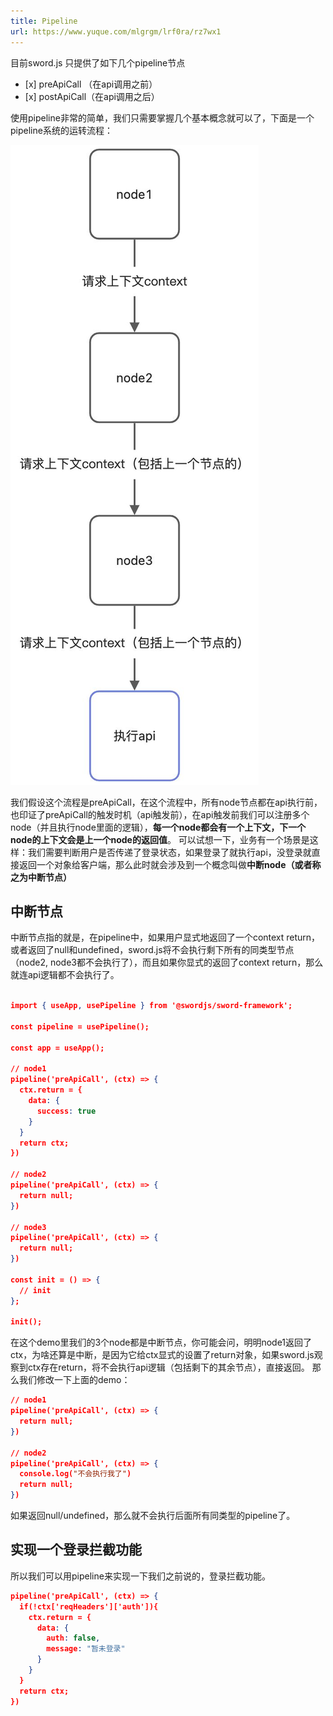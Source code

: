 ```yaml
---
title: Pipeline
url: https://www.yuque.com/mlgrgm/lrf0ra/rz7wx1
---
```


目前sword.js 只提供了如下几个pipeline节点

- \[x] preApiCall （在api调用之前）
- \[x] postApiCall（在api调用之后）

使用pipeline非常的简单，我们只需要掌握几个基本概念就可以了，下面是一个pipeline系统的运转流程：

![](../assets/rz7wx1/1649591212668-a2a06410-dd9e-4eb2-85c1-51949a948b55.jpeg)

我们假设这个流程是preApiCall，在这个流程中，所有node节点都在api执行前，也印证了preApiCall的触发时机（api触发前），在api触发前我们可以注册多个node（并且执行node里面的逻辑），**每一个node都会有一个上下文，下一个node的上下文会是上一个node的返回值**。
可以试想一下，业务有一个场景是这样：我们需要判断用户是否传递了登录状态，如果登录了就执行api，没登录就直接返回一个对象给客户端，那么此时就会涉及到一个概念叫做**中断node（或者称之为中断节点）**

<a name="jThPn"></a>

## 中断节点

中断节点指的就是，在pipeline中，如果用户显式地返回了一个context return，或者返回了null和undefined，sword.js将不会执行剩下所有的同类型节点（node2, node3都不会执行了），而且如果你显式的返回了context return，那么就连api逻辑都不会执行了。

```json

import { useApp, usePipeline } from '@swordjs/sword-framework';

const pipeline = usePipeline();

const app = useApp();

// node1
pipeline('preApiCall', (ctx) => {
  ctx.return = {
    data: {
      success: true
    }
  }
  return ctx;
})

// node2
pipeline('preApiCall', (ctx) => {
  return null;
})

// node3
pipeline('preApiCall', (ctx) => {
  return null;
})

const init = () => {
  // init
};

init();
```

在这个demo里我们的3个node都是中断节点，你可能会问，明明node1返回了ctx，为啥还算是中断，是因为它给ctx显式的设置了return对象，如果sword.js观察到ctx存在return，将不会执行api逻辑（包括剩下的其余节点），直接返回。
那么我们修改一下上面的demo：

```json
// node1
pipeline('preApiCall', (ctx) => {
  return null;
})

// node2
pipeline('preApiCall', (ctx) => {
  console.log("不会执行我了")
  return null;
})
```

如果返回null/undefined，那么就不会执行后面所有同类型的pipeline了。

<a name="Lwq82"></a>

## 实现一个登录拦截功能

所以我们可以用pipeline来实现一下我们之前说的，登录拦截功能。

```json
pipeline('preApiCall', (ctx) => {
  if(!ctx['reqHeaders']['auth']){
    ctx.return = {
      data: {
        auth: false,
        message: "暂未登录"
      }
    }
  }
  return ctx;
})
```
